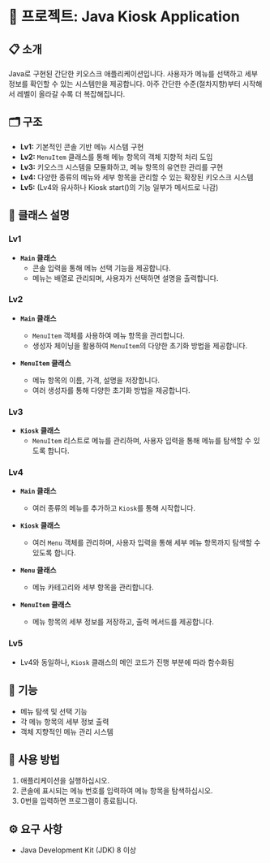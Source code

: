 # 🍔 프로젝트: Java Kiosk Application

## 📋 소개

Java로 구현된 간단한 키오스크 애플리케이션입니다. 사용자가 메뉴를 선택하고 세부 정보를 확인할 수 있는 시스템만을 제공합니다. 아주 간단한 수준(절차지향)부터 시작해서 레벨이 올라갈 수록 더 복잡해집니다.

## 🗂 구조

- **Lv1:** 기본적인 콘솔 기반 메뉴 시스템 구현
- **Lv2:** `MenuItem` 클래스를 통해 메뉴 항목의 객체 지향적 처리 도입
- **Lv3:** 키오스크 시스템을 모듈화하고, 메뉴 항목의 유연한 관리를 구현
- **Lv4:** 다양한 종류의 메뉴와 세부 항목을 관리할 수 있는 확장된 키오스크 시스템
- **Lv5:** (Lv4와 유사하나 Kiosk start()의 기능 일부가 메서드로 나감)

## 🧩 클래스 설명

### Lv1

- **`Main` 클래스**  
  - 콘솔 입력을 통해 메뉴 선택 기능을 제공합니다.
  - 메뉴는 배열로 관리되며, 사용자가 선택하면 설명을 출력합니다.

### Lv2

- **`Main` 클래스**  
  - `MenuItem` 객체를 사용하여 메뉴 항목을 관리합니다.
  - 생성자 체이닝을 활용하여 `MenuItem`의 다양한 초기화 방법을 제공합니다.

- **`MenuItem` 클래스**  
  - 메뉴 항목의 이름, 가격, 설명을 저장합니다.
  - 여러 생성자를 통해 다양한 초기화 방법을 제공합니다.

### Lv3

- **`Kiosk` 클래스**  
  - `MenuItem` 리스트로 메뉴를 관리하며, 사용자 입력을 통해 메뉴를 탐색할 수 있도록 합니다.

### Lv4

- **`Main` 클래스**  
  - 여러 종류의 메뉴를 추가하고 `Kiosk`를 통해 시작합니다.

- **`Kiosk` 클래스**  
  - 여러 `Menu` 객체를 관리하며, 사용자 입력을 통해 세부 메뉴 항목까지 탐색할 수 있도록 합니다.

- **`Menu` 클래스**  
  - 메뉴 카테고리와 세부 항목을 관리합니다.

- **`MenuItem` 클래스**  
  - 메뉴 항목의 세부 정보를 저장하고, 출력 메서드를 제공합니다.

### Lv5

- Lv4와 동일하나, `Kiosk` 클래스의 메인 코드가 진행 부분에 따라 함수화됨

## 🔧 기능

- 메뉴 탐색 및 선택 기능
- 각 메뉴 항목의 세부 정보 출력
- 객체 지향적인 메뉴 관리 시스템

## 📝 사용 방법

1. 애플리케이션을 실행하십시오.
2. 콘솔에 표시되는 메뉴 번호를 입력하여 메뉴 항목을 탐색하십시오.
3. 0번을 입력하면 프로그램이 종료됩니다.

## ⚙️ 요구 사항

- Java Development Kit (JDK) 8 이상
